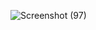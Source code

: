 ![Screenshot (97)](https://github.com/user-attachments/assets/b77b0497-eb0c-43a7-ada6-549b0c4b9cab)
